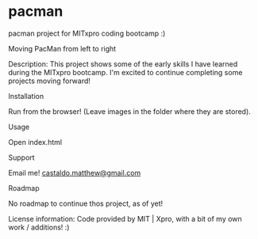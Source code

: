# pacman
pacman project for MITxpro coding bootcamp :)

Moving PacMan from left to right

Description: This project shows some of the early skills I have learned during the MITxpro bootcamp. I'm excited to continue completing some projects moving forward!

Installation

Run from the browser! (Leave images in the folder where they are stored).

Usage

Open index.html

Support

Email me! castaldo.matthew@gmail.com

Roadmap

No roadmap to continue thos project, as of yet!


License information: Code provided by MIT | Xpro, with a bit of my own work / additions! :)
